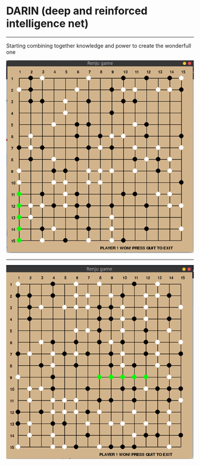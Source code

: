 # DARIN (deep and reinforced intelligence net)

---

Starting combining together knowledge and power to create the wonderfull one



![](https://github.com/birshert/Darin/blob/master/NET/sample01.png)

---

![](https://github.com/birshert/Darin/blob/master/NET/sample02.png)

